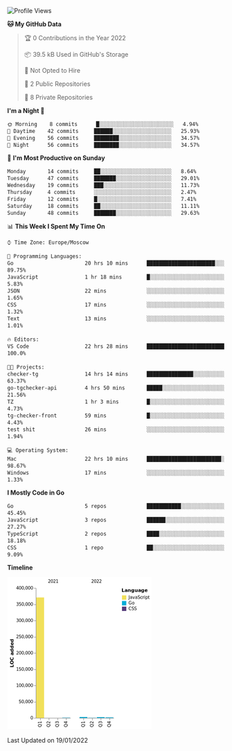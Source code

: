 <!--START_SECTION:waka-->
![Profile Views](http://img.shields.io/badge/Profile%20Views-0-blue)

**🐱 My GitHub Data** 

> 🏆 0 Contributions in the Year 2022
 > 
> 📦 39.5 kB Used in GitHub's Storage 
 > 
> 🚫 Not Opted to Hire
 > 
> 📜 2 Public Repositories 
 > 
> 🔑 8 Private Repositories  
 > 
**I'm a Night 🦉** 

```text
🌞 Morning    8 commits      █░░░░░░░░░░░░░░░░░░░░░░░░   4.94% 
🌆 Daytime    42 commits     ██████░░░░░░░░░░░░░░░░░░░   25.93% 
🌃 Evening    56 commits     ████████░░░░░░░░░░░░░░░░░   34.57% 
🌙 Night      56 commits     ████████░░░░░░░░░░░░░░░░░   34.57%

```
📅 **I'm Most Productive on Sunday** 

```text
Monday       14 commits     ██░░░░░░░░░░░░░░░░░░░░░░░   8.64% 
Tuesday      47 commits     ███████░░░░░░░░░░░░░░░░░░   29.01% 
Wednesday    19 commits     ███░░░░░░░░░░░░░░░░░░░░░░   11.73% 
Thursday     4 commits      ░░░░░░░░░░░░░░░░░░░░░░░░░   2.47% 
Friday       12 commits     █░░░░░░░░░░░░░░░░░░░░░░░░   7.41% 
Saturday     18 commits     ██░░░░░░░░░░░░░░░░░░░░░░░   11.11% 
Sunday       48 commits     ███████░░░░░░░░░░░░░░░░░░   29.63%

```


📊 **This Week I Spent My Time On** 

```text
⌚︎ Time Zone: Europe/Moscow

💬 Programming Languages: 
Go                       20 hrs 10 mins      ██████████████████████░░░   89.75% 
JavaScript               1 hr 18 mins        █░░░░░░░░░░░░░░░░░░░░░░░░   5.83% 
JSON                     22 mins             ░░░░░░░░░░░░░░░░░░░░░░░░░   1.65% 
CSS                      17 mins             ░░░░░░░░░░░░░░░░░░░░░░░░░   1.32% 
Text                     13 mins             ░░░░░░░░░░░░░░░░░░░░░░░░░   1.01%

🔥 Editors: 
VS Code                  22 hrs 28 mins      █████████████████████████   100.0%

🐱‍💻 Projects: 
checker-tg               14 hrs 14 mins      ███████████████░░░░░░░░░░   63.37% 
go-tgchecker-api         4 hrs 50 mins       █████░░░░░░░░░░░░░░░░░░░░   21.56% 
TZ                       1 hr 3 mins         █░░░░░░░░░░░░░░░░░░░░░░░░   4.73% 
tg-checker-front         59 mins             █░░░░░░░░░░░░░░░░░░░░░░░░   4.43% 
test shit                26 mins             ░░░░░░░░░░░░░░░░░░░░░░░░░   1.94%

💻 Operating System: 
Mac                      22 hrs 10 mins      ████████████████████████░   98.67% 
Windows                  17 mins             ░░░░░░░░░░░░░░░░░░░░░░░░░   1.33%

```

**I Mostly Code in Go** 

```text
Go                       5 repos             ███████████░░░░░░░░░░░░░░   45.45% 
JavaScript               3 repos             ██████░░░░░░░░░░░░░░░░░░░   27.27% 
TypeScript               2 repos             ████░░░░░░░░░░░░░░░░░░░░░   18.18% 
CSS                      1 repo              ██░░░░░░░░░░░░░░░░░░░░░░░   9.09%

```


**Timeline**

![Chart not found](https://raw.githubusercontent.com/jeezft/jeezft/main/charts/bar_graph.png) 


 Last Updated on 19/01/2022
<!--END_SECTION:waka-->
